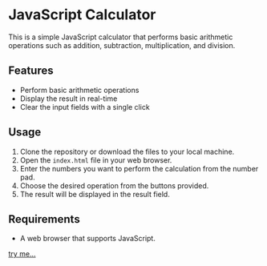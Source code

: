 # JavaScript Calculator

This is a simple JavaScript calculator that performs basic arithmetic operations such as addition, subtraction, multiplication, and division.

## Features

* Perform basic arithmetic operations
* Display the result in real-time
* Clear the input fields with a single click

## Usage

  1. Clone the repository or download the files to your local machine.
  2. Open the `index.html` file in your web browser.
  3. Enter the numbers you want to perform the calculation from the number pad.
  4. Choose the desired operation from the buttons provided.
  5. The result will be displayed in the result field.
  
  ## Requirements
  
  * A web browser that supports JavaScript.


[try me...](https://mhdsalahu.github.io/jscalculator/calculator/calc.html)
